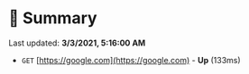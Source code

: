 # 📖 Summary
Last updated: **3/3/2021, 5:16:00 AM**

- `GET` [https://google.com](https://google.com) - **Up** (133ms)
